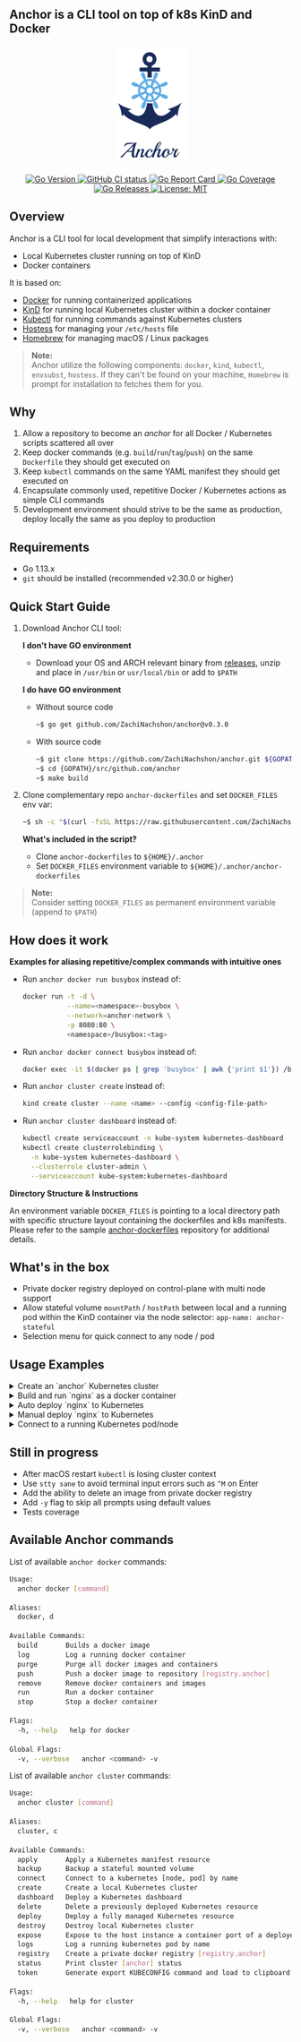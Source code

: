 <h2>Anchor is a CLI tool on top of k8s KinD and Docker</h2>

<h3 align="center" id="anchor-logo"><img src="assets/anchor-logo-130px.png"></h3>

<p align="center">
  <a href="https://img.shields.io/github/go-mod/go-version/ZachiNachshon/anchor/pivot">
    <img src="https://img.shields.io/github/go-mod/go-version/ZachiNachshon/anchor/pivot" alt="Go Version"/>
  </a>
  <a href="https://github.com/ZachiNachshon/anchor/actions/workflows/ci.yaml/badge.svg?branch=pivot">
    <img src="https://github.com/ZachiNachshon/anchor/actions/workflows/ci.yaml/badge.svg?branch=pivot" alt="GitHub CI status"/>
  </a>
  <a href="https://goreportcard.com/badge/ZachiNachshon/anchor">
    <img src="https://goreportcard.com/badge/ZachiNachshon/anchor" alt="Go Report Card"/>
  </a>
  <a href="https://coveralls.io/repos/github/ZachiNachshon/anchor/badge.svg?branch=pivot">
    <img src="https://coveralls.io/repos/github/ZachiNachshon/anchor/badge.svg?branch=pivot" alt="Go Coverage"/>
  </a>
  <a href="https://github.com/ZachiNachshon/anchor/releases">
    <img src="https://img.shields.io/github/v/release/ZachiNachshon/anchor?include_prereleases&style=flat-square" alt="Go Releases"/>
  </a>
  <a href="https://opensource.org/licenses/MIT">
    <img src="https://img.shields.io/badge/License-MIT-yellow.svg" alt="License: MIT"/>
  </a>
</p>

<h2 id="overview">Overview</h2>

Anchor is a CLI tool for local development that simplify interactions with:

- Local Kubernetes cluster running on top of KinD
- Docker containers

It is based on:

- [Docker](https://github.com/docker) for running containerized applications
- [KinD](https://github.com/kubernetes-sigs/kind) for running local Kubernetes cluster within a docker container
- [Kubectl](https://github.com/kubernetes/kubernetes/tree/master/pkg/kubectl) for running commands against Kubernetes clusters 
- [Hostess](https://github.com/cbednarski/hostess) for managing your `/etc/hosts` file
- [Homebrew](https://github.com/Homebrew/brew) for managing macOS / Linux packages

> **Note:**<br/>
> Anchor utilize the following components: `docker`, `kind`, `kubectl`, `envsubst`, `hostess`. If they can't be found on your machine, `Homebrew` is prompt for installation to fetches them for you.

<h2 id="why">Why</h2>

1. Allow a repository to become an _anchor_ for all Docker / Kubernetes scripts scattered all over
1. Keep docker commands (e.g. `build`/`run`/`tag`/`push`) on the same `Dockerfile` they should get executed on
1. Keep `kubectl` commands on the same YAML manifest they should get executed on
1. Encapsulate commonly used, repetitive Docker / Kubernetes actions as simple CLI commands
1. Development environment should strive to be the same as production, deploy locally the same as you deploy to production

<h2 id="requirements">Requirements</h2>

- Go 1.13.x
- `git` should be installed (recommended v2.30.0 or higher)

<h2 id="quick-start-guide">Quick Start Guide</h2>

1. Download Anchor CLI tool:

	**I don't have GO environment**

	- Download your OS and ARCH relevant binary from [releases](https://github.com/ZachiNachshon/anchor/releases), unzip and place in `/usr/bin` or `usr/local/bin` or add to `$PATH`
	
	**I do have GO environment**

	- 	Without source code
			
		```bash
		~$ go get github.com/ZachiNachshon/anchor@v0.3.0
		```

	- 	With source code
		
		```bash
		~$ git clone https://github.com/ZachiNachshon/anchor.git ${GOPATH}/src/github.com/anchor
		~$ cd {GOPATH}/src/github.com/anchor
		~$ make build
		```

1. Clone complementary repo `anchor-dockerfiles` and set `DOCKER_FILES` env var:

	```bash
	~$ sh -c "$(curl -fsSL https://raw.githubusercontent.com/ZachiNachshon/anchor/master/scripts/quick-start.sh)"
	```
	
	**What's included in the script?**
	
	- Clone `anchor-dockerfiles` to `${HOME}/.anchor` 
	- Set `DOCKER_FILES` environment variable to `${HOME}/.anchor/anchor-dockerfiles` 
	
> **Note:**<br/>
> Consider setting `DOCKER_FILES` as permanent environment variable (append to `$PATH`)

<h2 id="how-does-it-work">How does it work</h2>

**Examples for aliasing repetitive/complex commands with intuitive ones**

- Run `anchor docker run busybox` instead of:

	```bash
	docker run -t -d \
	           --name=<namespace>-busybox \
	           --network=anchor-network \
	           -p 8080:80 \
	           <namespace>/busybox:<tag>
	```

- Run `anchor docker connect busybox` instead of:

	```bash
	docker exec -it $(docker ps | grep 'busybox' | awk {'print $1'}) /bin/bash OR /bin/sh
	```
	
- Run `anchor cluster create` instead of:

	```bash
	kind create cluster --name <name> --config <config-file-path>
	```

- Run `anchor cluster dashboard` instead of:

	```bash
	kubectl create serviceaccount -n kube-system kubernetes-dashboard
	kubectl create clusterrolebinding \
	  -n kube-system kubernetes-dashboard \
	  --clusterrole cluster-admin \
	  --serviceaccount kube-system:kubernetes-dashboard
	```

**Directory Structure & Instructions**

An environment variable `DOCKER_FILES` is pointing to a local directory path with specific structure layout containing the dockerfiles and k8s manifests.<br/> 
Please refer to the sample [anchor-dockerfiles](https://github.com/ZachiNachshon/anchor-dockerfiles) repository for additional details.

<h2 id="whats-in-the-box">What's in the box</h2>

- Private docker registry deployed on control-plane with multi node support
- Allow stateful volume `mountPath` / `hostPath` between local and a running pod within the KinD container via the node selector: `app-name: anchor-stateful`
- Selection menu for quick connect to any node / pod 

<h2 id="usage-example">Usage Examples</h2>

<details><summary>Create an `anchor` Kubernetes cluster</summary>

[![https://youtu.be/7PtbKPpiJIA](assets/thumbnails/anchor-cluster-create-tn.png)](https://youtu.be/4XCf3M424Gk)
</details>

<details><summary>Build and run `nginx` as a docker container</summary>

[![https://youtu.be/7PtbKPpiJIA](assets/thumbnails/anchor-docker-nginx-tn.png)](https://youtu.be/7PtbKPpiJIA)
</details>

<details><summary>Auto deploy `nginx` to Kubernetes</summary>

[![https://youtu.be/urmfVmYi5BE](assets/thumbnails/anchor-deploy-auto-nginx-tn.png)](https://youtu.be/7Tdx1GHaQ50)
</details>

<details><summary>Manual deploy `nginx` to Kubernetes</summary>

[![https://youtu.be/urmfVmYi5BE](assets/thumbnails/anchor-deploy-manual-nginx-tn.png)](https://youtu.be/urmfVmYi5BE)
</details>

<details><summary>Connect to a running Kubernetes pod/node</summary>

[![https://youtu.be/O25weLHGC-M](assets/thumbnails/anchor-cluster-connect-tn.png)](https://youtu.be/O25weLHGC-M)
</details>

<h2 id="still-in-progress">Still in progress</h2>

- After macOS restart `kubectl` is losing cluster context
- Use `stty sane` to avoid terminal input errors such as `^M` on Enter
- Add the ability to delete an image from private docker registry 
- Add `-y` flag to skip all prompts using default values
- Tests coverage 

<h2 id="available-anchor-commands">Available Anchor commands</h2>

List of available `anchor docker` commands:

```bash
Usage:
  anchor docker [command]

Aliases:
  docker, d

Available Commands:
  build       Builds a docker image
  log         Log a running docker container
  purge       Purge all docker images and containers
  push        Push a docker image to repository [registry.anchor]
  remove      Remove docker containers and images
  run         Run a docker container
  stop        Stop a docker container

Flags:
  -h, --help   help for docker

Global Flags:
  -v, --verbose   anchor <command> -v
```

List of available `anchor cluster` commands:

```bash
Usage:
  anchor cluster [command]

Aliases:
  cluster, c

Available Commands:
  apply       Apply a Kubernetes manifest resource
  backup      Backup a stateful mounted volume
  connect     Connect to a kubernetes [node, pod] by name
  create      Create a local Kubernetes cluster
  dashboard   Deploy a Kubernetes dashboard
  delete      Delete a previously deployed Kubernetes resource
  deploy      Deploy a fully managed Kubernetes resource
  destroy     Destroy local Kubernetes cluster
  expose      Expose to the host instance a container port of a deployed Kubernetes resource
  logs        Log a running kubernetes pod by name
  registry    Create a private docker registry [registry.anchor]
  status      Print cluster [anchor] status
  token       Generate export KUBECONFIG command and load to clipboard

Flags:
  -h, --help   help for cluster

Global Flags:
  -v, --verbose   anchor <command> -v
```